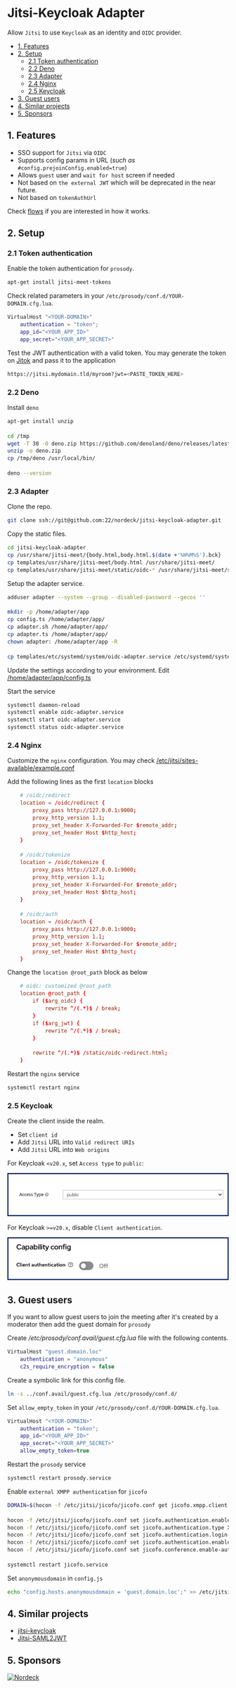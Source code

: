 # Jitsi-Keycloak Adapter

Allow `Jitsi` to use `Keycloak` as an identity and `OIDC` provider.

- [1. Features](#1-features)
- [2. Setup](#2-setup)
  - [2.1 Token authentication](#21-token-authentication)
  - [2.2 Deno](#22-deno)
  - [2.3 Adapter](#23-adapter)
  - [2.4 Nginx](#24-nginx)
  - [2.5 Keycloak](#25-keycloak)
- [3. Guest users](#3-guest-users)
- [4. Similar projects](#4-similar-projects)
- [5. Sponsors](#5-sponsors)

## 1. Features

- SSO support for `Jitsi` via `OIDC`
- Supports config params in URL (_such as_ `#config.prejoinConfig.enabled=true`)
- Allows `guest` user and `wait for host` screen if needed
- Not based on `the external JWT` which will be deprecated in the near future.
- Not based on `tokenAuthUrl`

Check [flows](./docs/flows.txt) if you are interested in how it works.

## 2. Setup

### 2.1 Token authentication

Enable the token authentication for `prosody`.

```bash
apt-get install jitsi-meet-tokens
```

Check related parameters in your `/etc/prosody/conf.d/YOUR-DOMAIN.cfg.lua`.

```lua
VirtualHost "<YOUR-DOMAIN>"
    authentication = "token";
    app_id="<YOUR_APP_ID>"
    app_secret="<YOUR_APP_SECRET>"
```

Test the JWT authentication with a valid token. You may generate the token on
[Jitok](https://jitok.emrah.com/) and pass it to the application

```bash
https://jitsi.mydomain.tld/myroom?jwt=<PASTE_TOKEN_HERE>
```

### 2.2 Deno

Install `deno`

```bash
apt-get install unzip

cd /tmp
wget -T 30 -O deno.zip https://github.com/denoland/deno/releases/latest/download/deno-x86_64-unknown-linux-gnu.zip
unzip -o deno.zip
cp /tmp/deno /usr/local/bin/

deno --version
```

### 2.3 Adapter

Clone the repo.

```bash
git clone ssh://git@github.com:22/nordeck/jitsi-keycloak-adapter.git
```

Copy the static files.

```bash
cd jitsi-keycloak-adapter
cp /usr/share/jitsi-meet/{body.html,body.html.$(date +'%H%M%S').bck}
cp templates/usr/share/jitsi-meet/body.html /usr/share/jitsi-meet/
cp templates/usr/share/jitsi-meet/static/oidc-* /usr/share/jitsi-meet/static/
```

Setup the adapter service.

```bash
adduser adapter --system --group --disabled-password --gecos ''

mkdir -p /home/adapter/app
cp config.ts /home/adapter/app/
cp adapter.sh /home/adapter/app/
cp adapter.ts /home/adapter/app/
chown adapter: /home/adapter/app -R

cp templates/etc/systemd/system/oidc-adapter.service /etc/systemd/system/
```

Update the settings according to your environment. Edit
[/home/adapter/app/config.ts](./config.ts)

Start the service

```bash
systemctl daemon-reload
systemctl enable oidc-adapter.service
systemctl start oidc-adapter.service
systemctl status oidc-adapter.service
```

### 2.4 Nginx

Customize the `nginx` configuration. You may check
[/etc/jitsi/sites-available/example.conf](.//templates/etc/nginx/sites-available/example.conf)

Add the following lines as the first `location` blocks

```conf
    # /oidc/redirect
    location = /oidc/redirect {
        proxy_pass http://127.0.0.1:9000;
        proxy_http_version 1.1;
        proxy_set_header X-Forwarded-For $remote_addr;
        proxy_set_header Host $http_host;
    }

    # /oidc/tokenize
    location = /oidc/tokenize {
        proxy_pass http://127.0.0.1:9000;
        proxy_http_version 1.1;
        proxy_set_header X-Forwarded-For $remote_addr;
        proxy_set_header Host $http_host;
    }

    # /oidc/auth
    location = /oidc/auth {
        proxy_pass http://127.0.0.1:9000;
        proxy_http_version 1.1;
        proxy_set_header X-Forwarded-For $remote_addr;
        proxy_set_header Host $http_host;
    }
```

Change the `location @root_path` block as below

```conf
    # oidc: customized @root_path
    location @root_path {
        if ($arg_oidc) {
            rewrite ^/(.*)$ / break;
        }
        if ($arg_jwt) {
            rewrite ^/(.*)$ / break;
        }

        rewrite ^/(.*)$ /static/oidc-redirect.html;
    }
```

Restart the `nginx` service

```bash
systemctl restart nginx
```

### 2.5 Keycloak

Create the client inside the realm.

- Set `client id`
- Add `Jitsi` URL into `Valid redirect URIs`
- Add `Jitsi` URL into `Web origins`

For Keycloak `<v20.x`, set `Access type` to `public`:

![Screenshot Keycloak pre-20](docs/images/keycloak-pre-20.png)

For Keycloak `>=v20.x`, disable `Client authentication`.

![Screenshot Keycloak 20](docs/images/keycloak-20.png)

## 3. Guest users

If you want to allow guest users to join the meeting after it's created by a
moderator then add the guest domain for `prosody`

Create _/etc/prosody/conf.avail/guest.cfg.lua_ file with the following contents.

```lua
VirtualHost "guest.domain.loc"
    authentication = "anonymous"
    c2s_require_encryption = false
```

Create a symbolic link for this config file.

```bash
ln -s ../conf.avail/guest.cfg.lua /etc/prosody/conf.d/
```

Set `allow_empty_token` in your `/etc/prosody/conf.d/YOUR-DOMAIN.cfg.lua`.

```lua
VirtualHost "<YOUR-DOMAIN>"
    authentication = "token";
    app_id="<YOUR_APP_ID>"
    app_secret="<YOUR_APP_SECRET>"
    allow_empty_token=true
```

Restart the `prosody` service

```bash
systemctl restart prosody.service
```

Enable `external XMPP authentication` for `jicofo`

```bash
DOMAIN=$(hocon -f /etc/jitsi/jicofo/jicofo.conf get jicofo.xmpp.client.xmpp-domain)

hocon -f /etc/jitsi/jicofo/jicofo.conf set jicofo.authentication.enabled true
hocon -f /etc/jitsi/jicofo/jicofo.conf set jicofo.authentication.type XMPP
hocon -f /etc/jitsi/jicofo/jicofo.conf set jicofo.authentication.login-url $DOMAIN
hocon -f /etc/jitsi/jicofo/jicofo.conf set jicofo.authentication.enable-auto-login false
hocon -f /etc/jitsi/jicofo/jicofo.conf set jicofo.conference.enable-auto-owner false

systemctl restart jicofo.service
```

Set `anonymousdomain` in `config.js`

```bash
echo "config.hosts.anonymousdomain = 'guest.domain.loc';" >> /etc/jitsi/meet/*-config.js
```

## 4. Similar projects

- [jitsi-keycloak](https://github.com/D3473R/jitsi-keycloak)
- [Jitsi-SAML2JWT](https://github.com/Renater/Jitsi-SAML2JWT)

## 5. Sponsors

[![Nordeck](docs/images/nordeck.png)](https://nordeck.net/)
